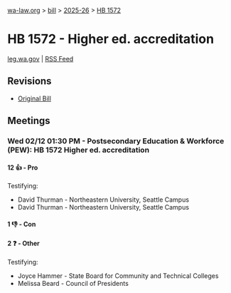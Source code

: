 [wa-law.org](/) > [bill](/bill/) > [2025-26](/bill/2025-26/) > [HB 1572](/bill/2025-26/hb/1572/)

# HB 1572 - Higher ed. accreditation
[leg.wa.gov](https://app.leg.wa.gov/billsummary?BillNumber=1572&Year=2025&Initiative=false) | [RSS Feed](./rss.xml)

## Revisions
* [Original Bill](1/)

## Meetings
### Wed 02/12 01:30 PM - Postsecondary Education & Workforce (PEW): HB 1572 Higher ed. accreditation
#### 12 👍 - Pro
Testifying:
* David Thurman - Northeastern University, Seattle Campus
* David Thurman - Northeastern University, Seattle Campus

#### 1 👎 - Con

#### 2 ❓ - Other
Testifying:
* Joyce Hammer - State Board for Community and Technical Colleges
* Melissa Beard - Council of Presidents
